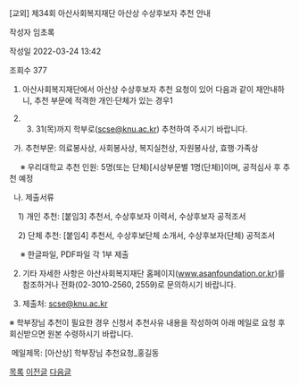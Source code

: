 
[교외] 제34회 아산사회복지재단 아산상 수상후보자 추천 안내





작성자
임초록


작성일
2022-03-24 13:42


조회수
377




1. ﻿아산사회복지재단에서 아산상 수상후보자 추천 요청이 있어 다음과 같이 재안내하니, 추천 부문에 적격한 개인·단체가 있는 경우1

2022. 3. 31(목)까지 학부로(scse@knu.ac.kr) 추천하여 주시기 바랍니다.

  


  가. 추천부문: 의료봉사상, 사회봉사상, 복지실천상, 자원봉사상, 효행·가족상

     ※ 우리대학교 추천 인원: 5명(또는 단체)[시상부문별 1명(단체)]이며, 공적심사 후 추천 예정

  나. 제출서류

    1) 개인 추천: [붙임3] 추천서, 수상후보자 이력서, 수상후보자 공적조서

    2) 단체 추천: [붙임4] 추천서, 수상후보단체 소개서, 수상후보자(단체) 공적조서

     ※ 한글파일, PDF파일 각 1부 제출

  


2. 기타 자세한 사항은 아산사회복지재단 홈페이지(www.asanfoundation.or.kr)를 참조하거나 전화(02-3010-2560, 2559)로 문의하시기 바랍니다.

  


3. 제출처: scse@knu.ac.kr 

※ 학부장님 추천이 필요한 경우 신청서 추천사유 내용을 작성하여 아래 메일로 요청 후 회신받으면 원본 수령하시기 바랍니다.

 메일제목: [아산상] 학부장님 추천요청\_홍길동







[목록](https://computer.knu.ac.kr/06_sub/02_sub.html?key=&keyfield=&category=&page=1&bbs_code=Site_BBS_25)
[이전글](https://computer.knu.ac.kr/06_sub/02_sub.html?bbs_cmd=view&page=1&key=&keyfield=&category=&no=3728&bbs_code=Site_BBS_25)
[다음글](https://computer.knu.ac.kr/06_sub/02_sub.html?bbs_cmd=view&page=1&key=&keyfield=&category=&no=3730&bbs_code=Site_BBS_25)

















 